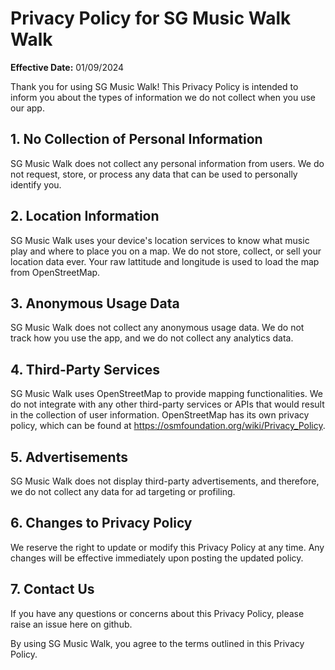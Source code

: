 # Privacy Policy for SG Music Walk Walk

**Effective Date:** 01/09/2024

Thank you for using SG Music Walk! This Privacy Policy is intended to inform you about the types of information we do not collect when you use our app.

## 1. No Collection of Personal Information

SG Music Walk does not collect any personal information from users. We do not request, store, or process any data that can be used to personally identify you.

## 2. Location Information

SG Music Walk uses your device's location services to know what music play and where to place you on a map. We do not store, collect, or sell your location data ever. Your raw lattitude and longitude is used to load the map from OpenStreetMap.

## 3. Anonymous Usage Data

SG Music Walk does not collect any anonymous usage data. We do not track how you use the app, and we do not collect any analytics data.

## 4. Third-Party Services

SG Music Walk uses OpenStreetMap to provide mapping functionalities. We do not integrate with any other third-party services or APIs that would result in the collection of user information. OpenStreetMap has its own privacy policy, which can be found at https://osmfoundation.org/wiki/Privacy_Policy.

## 5. Advertisements

SG Music Walk does not display third-party advertisements, and therefore, we do not collect any data for ad targeting or profiling.

## 6. Changes to Privacy Policy

We reserve the right to update or modify this Privacy Policy at any time. Any changes will be effective immediately upon posting the updated policy.

## 7. Contact Us

If you have any questions or concerns about this Privacy Policy, please raise an issue here on github.

By using SG Music Walk, you agree to the terms outlined in this Privacy Policy.
